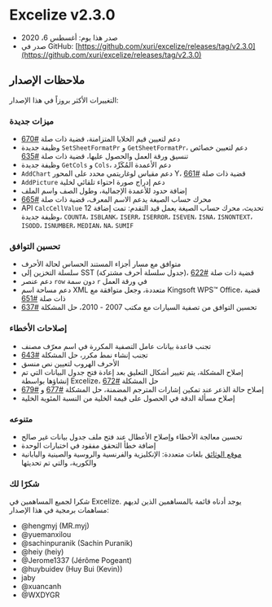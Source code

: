 # Excelize v2.3.0

* صدر هذا يوم: أغسطس 6، 2020
* صدر في GitHub: [https://github.com/xuri/excelize/releases/tag/v2.3.0](https://github.com/xuri/excelize/releases/tag/v2.3.0)

## ملاحظات الإصدار

التغييرات الأكثر بروزاً في هذا الإصدار:

### ميزات جديدة

* دعم لتعيين قيم الخلايا المتزامنة، قضية ذات صلة [#670](https://github.com/xuri/excelize/issues/670)
* وظيفة جديدة `SetSheetFormatPr` و `GetSheetFormatPr`، دعم لتعيين خصائص تنسيق ورقة العمل والحصول عليها، قضية ذات صلة [#635](https://github.com/xuri/excelize/issues/635)
* وظيفة جديدة `GetCols` و `Cols`، دعم الأعمدة المُكَرِّد
* `AddChart`  دعم مقياس لوغاريتمي محدد على المحور Y، قضية ذات صلة [#661](https://github.com/xuri/excelize/issues/661)
* `AddPicture` دعم إدراج صورة احتواء تلقائي لخلية
* إضافة حدود للأعمدة الإجمالية، وطول الصف واسم الملف
* محرك حساب الصيغة يدعم الاسم المعرف، قضية ذات صلة [#665](https://github.com/xuri/excelize/issues/665)
* API `CalcCellValue` تحديث، محرك حساب الصيغة يعمل قيد التقدم: تمت إضافة 12 وظيفة جديدة، `COUNTA`، `ISBLANK`، `ISERR`، `ISERROR`، `ISEVEN`، `ISNA`، `ISNONTEXT`، `ISODD`، `ISNUMBER`، `MEDIAN`، `NA`، `SUMIF`

### تحسين التوافق

* متوافق مع مسار أجزاء المستند الحساس لحالة الأحرف
* سلسلة التخزين إلى SST (جدول سلسلة أحرف مشتركة)، قضية ذات صلة [#622](https://github.com/xuri/excelize/issues/622)
* دعم عنصر `row` دون سمة `r` في ورقة العمل
* دعم مساحة اسم XML متعددة، وجعل متوافقة مع Kingsoft WPS&trade; Office، قضية ذات صلة [#651](https://github.com/xuri/excelize/issues/651)
* تحسين التوافق من تصفية السيارات مع مكتب 2007 - 2010، حل المشكلة [#637](https://github.com/xuri/excelize/issues/637)

### إصلاحات الأخطاء

* تجنب قاعدة بيانات عامل التصفية المكررة في اسم معرّف مصنف
* تجنب إنشاء نمط مكرر، حل المشكلة [#643](https://github.com/xuri/excelize/issues/643)
* الأحرف الهروب لتعيين نص منسق
* إصلاح المشكلة، يتم تغيير أشكال التعليق بعد إعادة فتح جدول البيانات التي تم إنشاؤها بواسطة Excelize، حل المشكلة [#672](https://github.com/xuri/excelize/issues/672)
* إصلاح حالة الذعر عند تمكين إشارات المترجم المضمنة، حل المشكلة [#677](https://github.com/xuri/excelize/issues/677) و [#679](https://github.com/xuri/excelize/issues/679)
* إصلاح مسألة الدقة في الحصول على قيمة الخلية من النسبة المئوية الخلية

### متنوعه

* تحسين معالجة الأخطاء وإصلاح الأعطال عند فتح ملف جدول بيانات غير صالح
* إضافة خطأ التحقق مفقود في اختبارات الوحدة
* [موقع الوثائق](https://xuri.me/excelize) بلغات متعددة: الإنكليزية والفرنسية والروسية والصينية واليابانية والكورية، والتي تم تحديثها

### شكرًا لك

شكرا لجميع المساهمين في Excelize. يوجد أدناه قائمة بالمساهمين الذين لديهم مساهمات برمجية في هذا الإصدار:

* @hengmyj (MR.myj)
* @yuemanxilou
* @sachinpuranik (Sachin Puranik)
* @heiy (heiy)
* @Jerome1337 (Jérôme Pogeant)
* @huybuidev (Huy Bui (Kevin))
* jaby
* @xuancanh
* @WXDYGR
